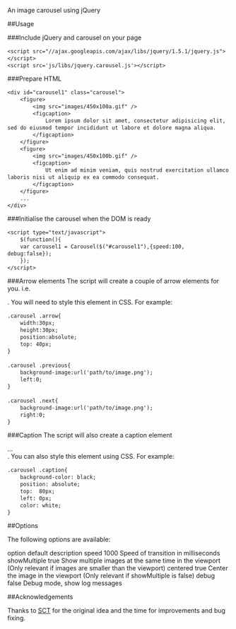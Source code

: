 An image carousel using jQuery

##Usage

###Include jQuery and carousel on your page

	<script src="//ajax.googleapis.com/ajax/libs/jquery/1.5.1/jquery.js"></script>
	<script src='js/libs/jquery.carousel.js'></script>

###Prepare HTML
	
	<div id="carousel1" class="carousel">
		<figure>
			<img src="images/450x100a.gif" />
			<figcaption>
				Lorem ipsum dolor sit amet, consectetur adipisicing elit, sed do eiusmod tempor incididunt ut labore et dolore magna aliqua.
			</figcaption>
		</figure>
		<figure>
			<img src="images/450x100b.gif" />
			<figcaption>
				Ut enim ad minim veniam, quis nostrud exercitation ullamco laboris nisi ut aliquip ex ea commodo consequat. 
			</figcaption>
		</figure>
		...
	</div>  
	
###Initialise the carousel when the DOM is ready

	<script type="text/javascript">
		$(function(){
	  	var carousel1 = Carousel($("#carousel1"),{speed:100, debug:false});
		});
	</script>
	
###Arrow elements
The script will create a couple of arrow elements for you. i.e. <div class="arrow next"></div>. You will need to style this element in CSS. For example:

	.carousel .arrow{
		width:30px;
		height:30px;		
		position:absolute;
		top: 40px;
	}
	
	.carousel .previous{
		background-image:url('path/to/image.png');
		left:0;
	}
	
	.carousel .next{
		background-image:url('path/to/image.png');
		right:0;
	}
	
###Caption
The script will also create a caption element <div class="caption">...</div>. You can also style this element using CSS. For example:

	.carousel .caption{
		background-color: black;	
		position: absolute;
		top:  80px;
		left: 0px;
		color: white;
	}

##Options

The following options are available:

option 				default			description
speed					1000				Speed of transition in milliseconds
showMultiple	true				Show multiple images at the same time in the viewport (Only relevant if images are smaller than the viewport)
centered			true				Center the image in the viewport (Only relevant if showMultiple is false)
debug					false				Debug mode, show log messages

##Acknowledgements

Thanks to [SCT](http://www.sct.com.au/) for the original idea and the time for improvements and bug fixing.